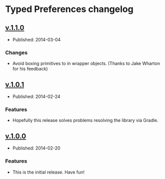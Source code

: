 # Typed Preferences changelog

## [v.1.1.0](https://github.com/johnjohndoe/TypedPreferences/tree/v.1.1.0)

* Published: 2014-03-04

### Changes

* Avoid boxing primitives to in wrapper objects. (Thanks to Jake Wharton for his feedback)


## [v.1.0.1](https://github.com/johnjohndoe/TypedPreferences/tree/v.1.0.1)

* Published: 2014-02-24

### Features

* Hopefully this release solves problems resolving the library via Gradle.


## [v.1.0.0](https://github.com/johnjohndoe/TypedPreferences/tree/v.1.0.0)

* Published: 2014-02-20

### Features

* This is the initial release. Have fun!
